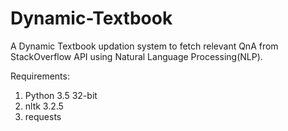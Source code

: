 # Dynamic-Textbook
A Dynamic Textbook updation system to fetch relevant QnA from StackOverflow API using Natural Language Processing(NLP).

Requirements:
  1. Python 3.5 32-bit
  2. nltk 3.2.5
  3. requests

